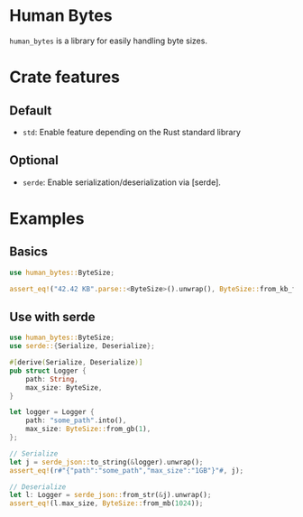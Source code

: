 
<!-- cargo-rdme start -->

# Human Bytes

`human_bytes` is a library for easily handling byte sizes.

# Crate features

## Default
* `std`: Enable feature depending on the Rust standard library

## Optional
* `serde`: Enable serialization/deserialization via [serde].

# Examples

## Basics

```rust
use human_bytes::ByteSize;

assert_eq!("42.42 KB".parse::<ByteSize>().unwrap(), ByteSize::from_kb_f64(42.42));
```

## Use with serde

```rust
use human_bytes::ByteSize;
use serde::{Serialize, Deserialize};

#[derive(Serialize, Deserialize)]
pub struct Logger {
    path: String,
    max_size: ByteSize,
}

let logger = Logger {
    path: "some_path".into(),
    max_size: ByteSize::from_gb(1),
};

// Serialize
let j = serde_json::to_string(&logger).unwrap();
assert_eq!(r#"{"path":"some_path","max_size":"1GB"}"#, j);

// Deserialize
let l: Logger = serde_json::from_str(&j).unwrap();
assert_eq!(l.max_size, ByteSize::from_mb(1024));
```

<!-- cargo-rdme end -->
